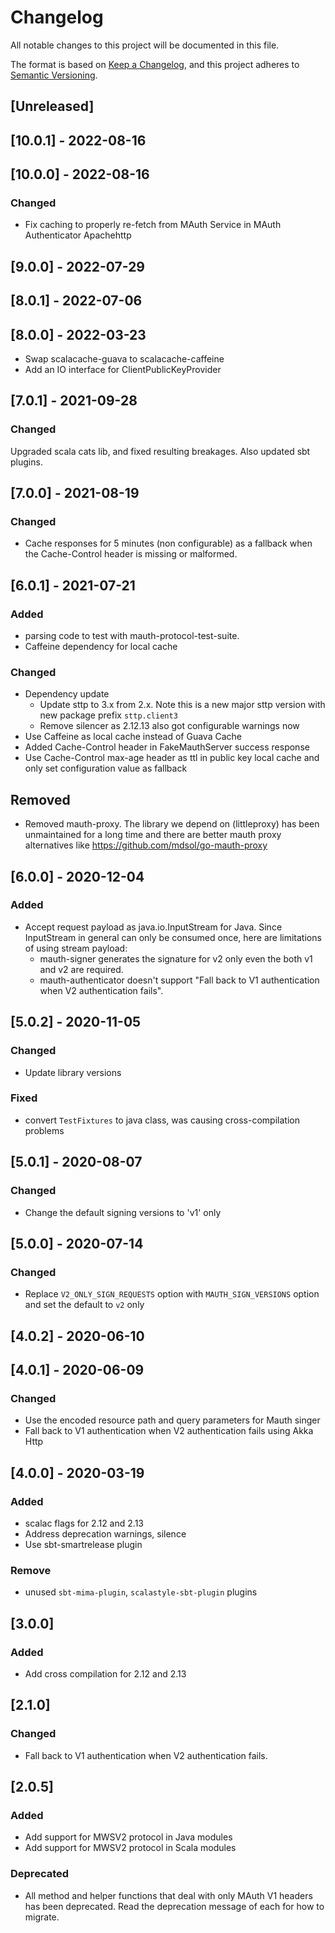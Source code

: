 # Changelog
All notable changes to this project will be documented in this file.

The format is based on [Keep a Changelog](https://keepachangelog.com/en/1.0.0/),
and this project adheres to [Semantic Versioning](https://semver.org/spec/v2.0.0.html).

## [Unreleased]

## [10.0.1] - 2022-08-16

## [10.0.0] - 2022-08-16
### Changed
- Fix caching to properly re-fetch from MAuth Service in MAuth Authenticator Apachehttp

## [9.0.0] - 2022-07-29

## [8.0.1] - 2022-07-06

## [8.0.0] - 2022-03-23

- Swap scalacache-guava to scalacache-caffeine
- Add an IO interface for ClientPublicKeyProvider

## [7.0.1] - 2021-09-28
### Changed
Upgraded scala cats lib, and fixed resulting breakages. Also updated sbt plugins.

## [7.0.0] - 2021-08-19
### Changed
- Cache responses for 5 minutes (non configurable) as a fallback when the Cache-Control header is missing or malformed.

## [6.0.1] - 2021-07-21
### Added
- parsing code to test with mauth-protocol-test-suite.
- Caffeine dependency for local cache

### Changed
- Dependency update
  - Update sttp to 3.x from 2.x. Note this is a new major sttp version with new package prefix `sttp.client3`
  - Remove silencer as 2.12.13 also got configurable warnings now
- Use Caffeine as local cache instead of Guava Cache
- Added Cache-Control header in FakeMauthServer success response
- Use Cache-Control max-age header as ttl in public key local cache and only set configuration value as fallback

## Removed
- Removed mauth-proxy. The library we depend on (littleproxy) has been unmaintained for a long time
  and there are better mauth proxy alternatives like https://github.com/mdsol/go-mauth-proxy

## [6.0.0] - 2020-12-04
### Added
- Accept request payload as java.io.InputStream for Java. Since InputStream in general can only be consumed once, here are limitations of using stream payload:
  - mauth-signer generates the signature for v2 only even the both v1 and v2 are required.
  - mauth-authenticator doesn't support "Fall back to V1 authentication when V2 authentication fails".

## [5.0.2] - 2020-11-05
### Changed
- Update library versions
### Fixed
- convert `TestFixtures` to java class, was causing cross-compilation problems 

## [5.0.1] - 2020-08-07
### Changed
- Change the default signing versions to 'v1' only

## [5.0.0] - 2020-07-14
### Changed
- Replace `V2_ONLY_SIGN_REQUESTS` option with `MAUTH_SIGN_VERSIONS` option and set the default to `v2` only

## [4.0.2] - 2020-06-10

## [4.0.1] - 2020-06-09
### Changed
- Use the encoded resource path and query parameters for Mauth singer
- Fall back to V1 authentication when V2 authentication fails using Akka Http

## [4.0.0] - 2020-03-19
### Added
- scalac flags for 2.12 and 2.13
- Address deprecation warnings, silence
- Use sbt-smartrelease plugin

### Remove
- unused `sbt-mima-plugin`, `scalastyle-sbt-plugin` plugins

## [3.0.0]
### Added
- Add cross compilation for 2.12 and 2.13

## [2.1.0]
### Changed
- Fall back to V1 authentication when V2 authentication fails.

## [2.0.5]
### Added
- Add support for MWSV2 protocol in Java modules
- Add support for MWSV2 protocol in Scala modules

### Deprecated
- All method and helper functions that deal with only MAuth V1 headers has been deprecated. 
  Read the deprecation message of each for how to migrate.
